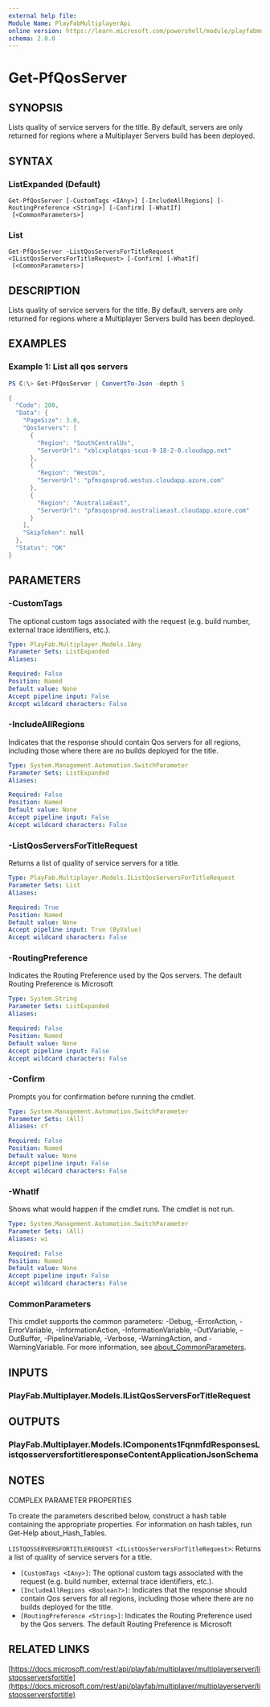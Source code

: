 ```yaml
---
external help file:
Module Name: PlayFabMultiplayerApi
online version: https://learn.microsoft.com/powershell/module/playfabmultiplayerapi/get-pfqosserver
schema: 2.0.0
---
```


# Get-PfQosServer

## SYNOPSIS
Lists quality of service servers for the title.
By default, servers are only returned for regions where a Multiplayer Servers build has been deployed.

## SYNTAX

### ListExpanded (Default)
```
Get-PfQosServer [-CustomTags <IAny>] [-IncludeAllRegions] [-RoutingPreference <String>] [-Confirm] [-WhatIf]
 [<CommonParameters>]
```

### List
```
Get-PfQosServer -ListQosServersForTitleRequest <IListQosServersForTitleRequest> [-Confirm] [-WhatIf]
 [<CommonParameters>]
```

## DESCRIPTION
Lists quality of service servers for the title.
By default, servers are only returned for regions where a Multiplayer Servers build has been deployed.

## EXAMPLES

### Example 1: List all qos servers
```powershell
PS C:\> Get-PfQosServer | ConvertTo-Json -depth 5

{
  "Code": 200,
  "Data": {
    "PageSize": 3.0,
    "QosServers": [
      {
        "Region": "SouthCentralUs",
        "ServerUrl": "xblcxplatqos-scus-9-18-2-0.cloudapp.net"
      },
      {
        "Region": "WestUs",
        "ServerUrl": "pfmsqosprod.westus.cloudapp.azure.com"
      },
      {
        "Region": "AustraliaEast",
        "ServerUrl": "pfmsqosprod.australiaeast.cloudapp.azure.com"
      }
    ],
    "SkipToken": null
  },
  "Status": "OK"
}
```



## PARAMETERS

### -CustomTags
The optional custom tags associated with the request (e.g.
build number, external trace identifiers, etc.).

```yaml
Type: PlayFab.Multiplayer.Models.IAny
Parameter Sets: ListExpanded
Aliases:

Required: False
Position: Named
Default value: None
Accept pipeline input: False
Accept wildcard characters: False
```

### -IncludeAllRegions
Indicates that the response should contain Qos servers for all regions, including those where there are no builds deployed for the title.

```yaml
Type: System.Management.Automation.SwitchParameter
Parameter Sets: ListExpanded
Aliases:

Required: False
Position: Named
Default value: None
Accept pipeline input: False
Accept wildcard characters: False
```

### -ListQosServersForTitleRequest
Returns a list of quality of service servers for a title.

```yaml
Type: PlayFab.Multiplayer.Models.IListQosServersForTitleRequest
Parameter Sets: List
Aliases:

Required: True
Position: Named
Default value: None
Accept pipeline input: True (ByValue)
Accept wildcard characters: False
```

### -RoutingPreference
Indicates the Routing Preference used by the Qos servers.
The default Routing Preference is Microsoft

```yaml
Type: System.String
Parameter Sets: ListExpanded
Aliases:

Required: False
Position: Named
Default value: None
Accept pipeline input: False
Accept wildcard characters: False
```

### -Confirm
Prompts you for confirmation before running the cmdlet.

```yaml
Type: System.Management.Automation.SwitchParameter
Parameter Sets: (All)
Aliases: cf

Required: False
Position: Named
Default value: None
Accept pipeline input: False
Accept wildcard characters: False
```

### -WhatIf
Shows what would happen if the cmdlet runs.
The cmdlet is not run.

```yaml
Type: System.Management.Automation.SwitchParameter
Parameter Sets: (All)
Aliases: wi

Required: False
Position: Named
Default value: None
Accept pipeline input: False
Accept wildcard characters: False
```

### CommonParameters
This cmdlet supports the common parameters: -Debug, -ErrorAction, -ErrorVariable, -InformationAction, -InformationVariable, -OutVariable, -OutBuffer, -PipelineVariable, -Verbose, -WarningAction, and -WarningVariable. For more information, see [about_CommonParameters](http://go.microsoft.com/fwlink/?LinkID=113216).

## INPUTS

### PlayFab.Multiplayer.Models.IListQosServersForTitleRequest

## OUTPUTS

### PlayFab.Multiplayer.Models.IComponents1FqnmfdResponsesListqosserversfortitleresponseContentApplicationJsonSchema

## NOTES

COMPLEX PARAMETER PROPERTIES

To create the parameters described below, construct a hash table containing the appropriate properties. For information on hash tables, run Get-Help about_Hash_Tables.


`LISTQOSSERVERSFORTITLEREQUEST <IListQosServersForTitleRequest>`: Returns a list of quality of service servers for a title.
  - `[CustomTags <IAny>]`: The optional custom tags associated with the request (e.g. build number, external trace identifiers, etc.).
  - `[IncludeAllRegions <Boolean?>]`: Indicates that the response should contain Qos servers for all regions, including those where there are no builds deployed for the title.
  - `[RoutingPreference <String>]`: Indicates the Routing Preference used by the Qos servers. The default Routing Preference is Microsoft

## RELATED LINKS

[https://docs.microsoft.com/rest/api/playfab/multiplayer/multiplayerserver/listqosserversfortitle](https://docs.microsoft.com/rest/api/playfab/multiplayer/multiplayerserver/listqosserversfortitle)


